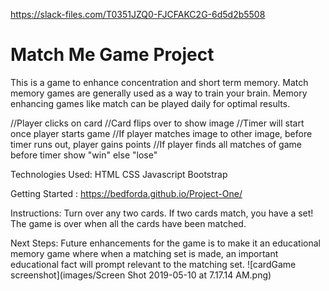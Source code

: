 https://slack-files.com/T0351JZQ0-FJCFAKC2G-6d5d2b5508 

# Match Me Game Project
This is a game to enhance concentration and short term memory. Match memory games are generally used as a way to train your brain. Memory enhancing games like match can be played daily for optimal results.

//Player clicks on card
//Card flips over to show image
//Timer will start once player starts game
//If player matches image to other image, before timer runs out, player gains points
//If player finds all matches of game before timer
show "win"
else "lose"

Technologies Used:
HTML
CSS
Javascript
Bootstrap

Getting Started :
https://bedforda.github.io/Project-One/

Instructions: 
Turn over any two cards.
If two cards match, you have a set! 
The game is over when all the cards have been matched.

Next Steps: 
Future enhancements for the game is to make it an educational memory game where when a matching set is made, an important educational fact will prompt relevant to the matching set. 
![cardGame screenshot](images/Screen Shot 2019-05-10 at 7.17.14 AM.png)

